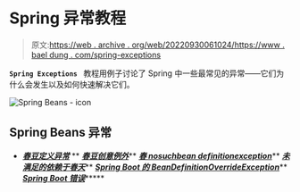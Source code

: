 # Spring 异常教程

> 原文:[https://web . archive . org/web/20220930061024/https://www . bael dung . com/spring-exceptions](https://web.archive.org/web/20220930061024/https://www.baeldung.com/spring-exceptions)

**`Spring Exceptions `** 教程用例子讨论了 Spring 中一些最常见的异常——它们为什么会发生以及如何快速解决它们。

![Spring Beans - icon](../Images/ccbf4bd9b4314cb0504ba318d83acbcf.png)

## Spring Beans 异常

*   ***[春豆定义异常](/web/20220813062210/https://www.baeldung.com/spring-beandefinitionstoreexception)***
**   ***[春豆创意例外](/web/20220813062210/https://www.baeldung.com/spring-beancreationexception)*****   ***[春 nosuchbean definitionexception](/web/20220813062210/https://www.baeldung.com/spring-nosuchbeandefinitionexception)*****   ***[未满足的依赖于春天](/web/20220813062210/https://www.baeldung.com/spring-unsatisfied-dependency)*****   ***[Spring Boot 的 BeanDefinitionOverrideException](/web/20220813062210/https://www.baeldung.com/spring-boot-bean-definition-override-exception)*****   ***[Spring Boot 错误](/web/20220813062210/https://www.baeldung.com/spring-boot-application-context-exception)********